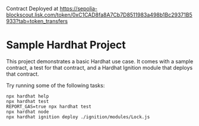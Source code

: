 Contract Deployed at https://sepolia-blockscout.lisk.com/token/0xC1CAD8fa8A7Cb7D8511983a498b1Bc29371B5933?tab=token_transfers
# Sample Hardhat Project

This project demonstrates a basic Hardhat use case. It comes with a sample contract, a test for that contract, and a Hardhat Ignition module that deploys that contract.

Try running some of the following tasks:

```shell
npx hardhat help
npx hardhat test
REPORT_GAS=true npx hardhat test
npx hardhat node
npx hardhat ignition deploy ./ignition/modules/Lock.js
```

